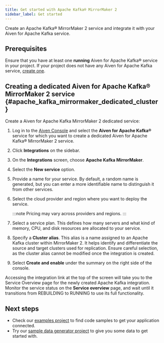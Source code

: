 ```yaml
---
title: Get started with Apache Kafka® MirrorMaker 2
sidebar_label: Get started
---
```


Create an Apache Kafka® MirrorMaker 2 service and integrate it with your Aiven for Apache Kafka service.

## Prerequisites

Ensure that you have at least one **running** Aiven for Apache Kafka® service in your project.
If your project does not have any Aiven for Apache Kafka service,
[create one](/docs/platform/howto/create_new_service).

## Creating a dedicated Aiven for Apache Kafka® MirrorMaker 2 service {#apache_kafka_mirrormaker_dedicated_cluster}

Create a Aiven for Apache Kafka MirrorMaker 2 dedicated service:

1.  Log in to the [Aiven Console](https://console.aiven.io/) and select
    the **Aiven for Apache Kafka®** service for which you want to create
    a dedicated Aiven for Apache Kafka® MirrorMaker 2 service.
2.  Click **Integrations** on the sidebar.
3.  On the **Integrations** screen, choose **Apache Kafka MirrorMaker**.
4.  Select the **New service** option.
5.  Provide a name for your service. By default, a random name is
    generated, but you can enter a more identifiable name to distinguish
    it from other services.
6.  Select the cloud provider and region where you want to deploy the
    service.

    :::note
    Pricing may vary across providers and regions.
    :::

7.  Select a service plan. This defines how many servers and what kind
    of memory, CPU, and disk resources are allocated to your service.
8.  Specify a **Cluster alias**. This alias is a name assigned to an
    Apache Kafka cluster within MirrorMaker 2. It helps identify and
    differentiate the source and target clusters used for replication.
    Ensure careful selection, as the cluster alias cannot be modified
    once the integration is created.
9.  Select **Create and enable** under the summary on the right side of
    the console.

Accessing the integration link at the top of the screen will take you to
the Service Overview page for the newly created Apache Kafka
integration. Monitor the service status on the **Service overview**
page, and wait until it transitions from REBUILDING to RUNNING to use
its full functionality.

## Next steps

-   Check our [examples
    project](https://github.com/aiven/aiven-examples) to find code
    samples to get your application connected.
-   Try our [sample data generator
    project](https://github.com/aiven/python-fake-data-producer-for-apache-kafka)
    to give you some data to get started with.
